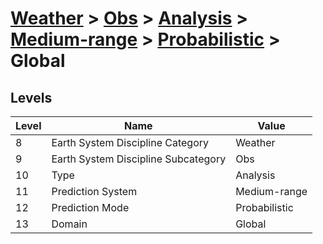 # [Weather](../../../../..) > [Obs](../../../..) > [Analysis](../../..) > [Medium-range](../..) > [Probabilistic](..) > Global

## Levels

| Level | Name | Value |
|-----|-----|-----|
| 8 | Earth System Discipline Category | Weather |
| 9 | Earth System Discipline Subcategory | Obs |
| 10 | Type | Analysis |
| 11 | Prediction System | Medium-range |
| 12 | Prediction Mode | Probabilistic |
| 13 | Domain | Global |
